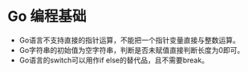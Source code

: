 # Go 编程基础
- Go语言不支持直接的指针运算，不能把一个指针变量直接与整数运算。
- Go字符串的初始值为空字符串，判断是否未赋值直接判断长度为0即可。
- Go语言的switch可以用作if else的替代品，且不需要break。
  